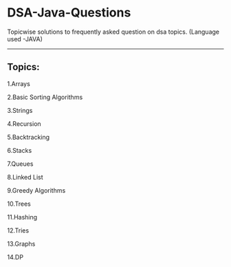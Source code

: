 # DSA-Java-Questions

Topicwise solutions to frequently asked question on dsa topics. (Language used -JAVA)

-----------
Topics:
-----------

1.Arrays

2.Basic Sorting Algorithms

3.Strings

4.Recursion

5.Backtracking

6.Stacks

7.Queues

8.Linked List

9.Greedy Algorithms

10.Trees

11.Hashing

12.Tries

13.Graphs 

14.DP
